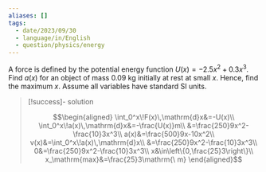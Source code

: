 ```yaml
---
aliases: []
tags:
  - date/2023/09/30
  - language/in/English
  - question/physics/energy
---
```


A force is defined by the potential energy function $U(x)=-2.5x^2+0.3x^3$. Find $a(x)$ for an object of mass 0.09 kg initially at rest at small $x$. Hence, find the maximum $x$. Assume all variables have standard SI units.

> [!success]- solution
>
> $$\begin{aligned}
\int_0^x\!F(x)\,\mathrm{d}x&=-U(x)\\
\int_0^x\!a(x)\,\mathrm{d}x&=-\frac{U(x)}m\\
&=\frac{250}9x^2-\frac{10}3x^3\\
a(x)&=\frac{500}9x-10x^2\\
v(x)&=\int_0^x\!a(x)\,\mathrm{d}x\\
&=\frac{250}9x^2-\frac{10}3x^3\\
0&=\frac{250}9x^2-\frac{10}3x^3\\
x&\in\left\{0,\frac{25}3\right\}\\
x_\mathrm{max}&=\frac{25}3\mathrm{\ m}
\end{aligned}$$
